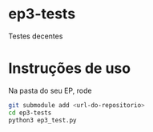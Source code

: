 # ep3-tests
Testes decentes

# Instruções de uso

Na pasta do seu EP, rode


```bash
git submodule add <url-do-repositorio>
cd ep3-tests
python3 ep3_test.py
```
